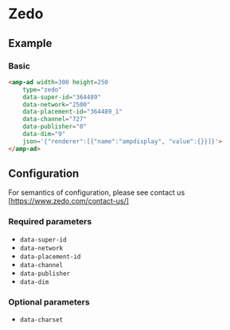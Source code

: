 <!--
Copyright 2016 The AMP HTML Authors. All Rights Reserved.

Licensed under the Apache License, Version 2.0 (the "License");
you may not use this file except in compliance with the License.
You may obtain a copy of the License at

      http://www.apache.org/licenses/LICENSE-2.0

Unless required by applicable law or agreed to in writing, software
distributed under the License is distributed on an "AS-IS" BASIS,
WITHOUT WARRANTIES OR CONDITIONS OF ANY KIND, either express or implied.
See the License for the specific language governing permissions and
limitations under the License.
-->

# Zedo

## Example

### Basic

```html
<amp-ad width=300 height=250
    type="zedo"
    data-super-id="364489"
    data-network="2500"
    data-placement-id="364489_1"
    data-channel="727"
    data-publisher="0"
    data-dim="9"
    json='{"renderer":[{"name":"ampdisplay", "value":{}}]}'>
</amp-ad>
```


## Configuration

For semantics of configuration, please see contact us [https://www.zedo.com/contact-us/]

### Required parameters

- `data-super-id`
- `data-network`
- `data-placement-id`
- `data-channel`
- `data-publisher`
- `data-dim`

### Optional parameters
- `data-charset`
